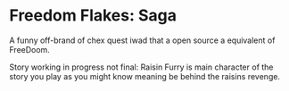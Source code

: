 # Freedom Flakes: Saga
A funny off-brand of chex quest iwad that a open source a equivalent of FreeDoom.

Story working in progress not final:
Raisin Furry is main character of the story you play as you might know meaning be behind the raisins revenge.



